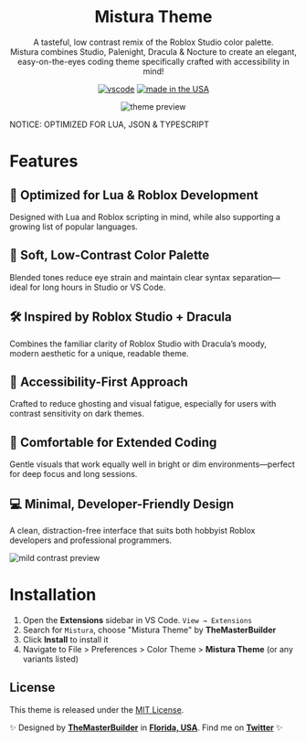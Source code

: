 <div align="center">

# Mistura Theme

A tasteful, low contrast remix of the Roblox Studio color palette.
<br>
Mistura combines Studio, Palenight, Dracula & Nocture to create an elegant, easy-on-the-eyes coding theme specifically crafted with accessibility in mind!

[![vscode](https://img.shields.io/badge/vscode-v1.12+-373277.svg?style=for-the-badge)](https://code.visualstudio.com/updates/v1_12) [![made in the USA](https://img.shields.io/badge/made%20in-usa-008751.svg?style=for-the-badge)]()

![theme preview](https://i.imgur.com/Wg7Sw39.png)

</div>
NOTICE: OPTIMIZED FOR LUA, JSON & TYPESCRIPT

# Features

## 🧩 Optimized for Lua & Roblox Development
Designed with Lua and Roblox scripting in mind, while also supporting a growing list of popular languages.

## 🎨 Soft, Low-Contrast Color Palette
Blended tones reduce eye strain and maintain clear syntax separation—ideal for long hours in Studio or VS Code.

## 🛠️ Inspired by Roblox Studio + Dracula
Combines the familiar clarity of Roblox Studio with Dracula’s moody, modern aesthetic for a unique, readable theme.

## 🧠 Accessibility-First Approach
Crafted to reduce ghosting and visual fatigue, especially for users with contrast sensitivity on dark themes.

## 🌙 Comfortable for Extended Coding
Gentle visuals that work equally well in bright or dim environments—perfect for deep focus and long sessions.

## 💻 Minimal, Developer-Friendly Design
A clean, distraction-free interface that suits both hobbyist Roblox developers and professional programmers.

![mild contrast preview](https://i.imgur.com/p55ys9C.png)

# Installation

1. Open the **Extensions** sidebar in VS Code. `View → Extensions`
1. Search for `Mistura`, choose "Mistura Theme" by **TheMasterBuilder**
1. Click **Install** to install it
1. Navigate to File > Preferences > Color Theme > **Mistura Theme** (or any variants listed)

## License

This theme is released under the [MIT License](https://github.com/whizkydee/vscode-palenight-theme/blob/master/license.md).

✨ Designed by **[TheMasterBuilder](https://www.youtube.com/@TheMastrBuilder)** in **[Florida, USA](https://www.google.com/maps/place/Florida)**. Find me on **[Twitter](https://x.com/Builder_Creates)** ✨
